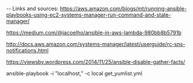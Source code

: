 
-- Links and sources:
  https://aws.amazon.com/blogs/mt/running-ansible-playbooks-using-ec2-systems-manager-run-command-and-state-manager/

  https://medium.com/@jacoelho/ansible-in-aws-lambda-980bb8b5791b

  http://docs.aws.amazon.com/systems-manager/latest/userguide/rc-sns-notifications.html

  https://viewsby.wordpress.com/2014/11/25/ansible-disable-gather-facts/

ansible-playbook -i "localhost," -c local get_yumlist.yml
